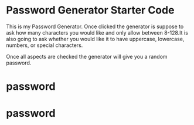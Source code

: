 # Password Generator Starter Code
This is my Password Generator. Once clicked the generator is suppose to ask how many characters you would like and only allow between 8-128.It is also going to ask whether you would like it to have uppercase, lowercase, numbers, or special characters.

Once all aspects are checked the generator will give you a random password.
# password
# password
